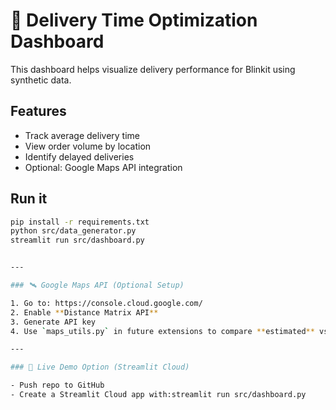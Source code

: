 # 🚀 Delivery Time Optimization Dashboard

This dashboard helps visualize delivery performance for Blinkit using synthetic data.

## Features

- Track average delivery time
- View order volume by location
- Identify delayed deliveries
- Optional: Google Maps API integration

## Run it

```bash
pip install -r requirements.txt
python src/data_generator.py
streamlit run src/dashboard.py


---

### 🛰️ Google Maps API (Optional Setup)

1. Go to: https://console.cloud.google.com/
2. Enable **Distance Matrix API**
3. Generate API key
4. Use `maps_utils.py` in future extensions to compare **estimated** vs **actual delivery**.

---

### 🧪 Live Demo Option (Streamlit Cloud)

- Push repo to GitHub
- Create a Streamlit Cloud app with:streamlit run src/dashboard.py
